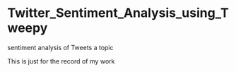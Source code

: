 # Twitter_Sentiment_Analysis_using_Tweepy
sentiment analysis of Tweets a topic

This is just for the record of my work
